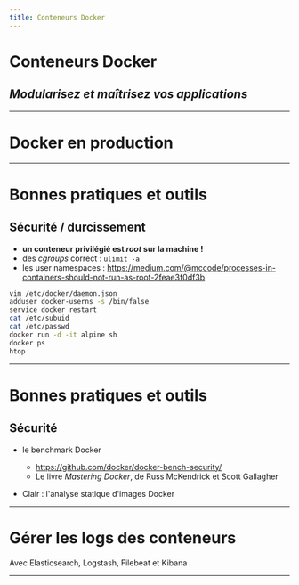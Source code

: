 ```yaml
---
title: Conteneurs Docker
---
```


# Conteneurs Docker

## _Modularisez et maîtrisez vos applications_

---

# Docker en production

---

# Bonnes pratiques et outils

## Sécurité / durcissement

- **un conteneur privilégié est _root_ sur la machine !**
- des _cgroups_ correct : `ulimit -a`
- les user namespaces :
  https://medium.com/@mccode/processes-in-containers-should-not-run-as-root-2feae3f0df3b

```bash
vim /etc/docker/daemon.json
adduser docker-userns -s /bin/false
service docker restart
cat /etc/subuid
cat /etc/passwd
docker run -d -it alpine sh
docker ps
htop
```

---

# Bonnes pratiques et outils

<!-- A enrichir ! -->

## Sécurité

- le benchmark Docker

  - https://github.com/docker/docker-bench-security/
  - Le livre _Mastering Docker_, de Russ McKendrick et Scott Gallagher

- Clair : l'analyse statique d'images Docker

---

# Gérer les logs des conteneurs

Avec Elasticsearch, Logstash, Filebeat et Kibana

---

<!--
# Monitorer des conteneurs

Avec Portainer

--- -->
<!--
# Tests sur des conteneurs

Ansible comme source de healthcheck

--- -->

<!-- # Exemples de cas pratiques :

Présentation d'un workflow Docker, du développement à la production -->
